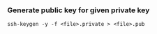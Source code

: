 ### Generate public key for given private key
```
ssh-keygen -y -f <file>.private > <file>.pub
```

